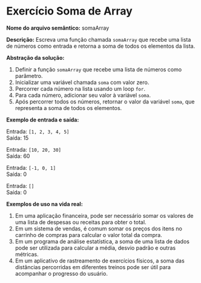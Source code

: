 # Exercício Soma de Array

**Nome do arquivo semântico:** somaArray

**Descrição:** Escreva uma função chamada `somaArray` que recebe uma lista de números como entrada e retorna a soma de todos os elementos da lista.

**Abstração da solução:**

1. Definir a função `somaArray` que recebe uma lista de números como parâmetro.
2. Inicializar uma variável chamada `soma` com valor zero.
3. Percorrer cada número na lista usando um loop `for`.
4. Para cada número, adicionar seu valor à variável `soma`.
5. Após percorrer todos os números, retornar o valor da variável `soma`, que representa a soma de todos os elementos.

**Exemplo de entrada e saída:**

Entrada: `[1, 2, 3, 4, 5]` <br>
Saída: 15

Entrada: `[10, 20, 30]` <br>
Saída: 60

Entrada: `[-1, 0, 1]` <br>
Saída: 0

Entrada: `[]` <br>
Saída: 0

**Exemplos de uso na vida real:**

1. Em uma aplicação financeira, pode ser necessário somar os valores de uma lista de despesas ou receitas para obter o total.
2. Em um sistema de vendas, é comum somar os preços dos itens no carrinho de compras para calcular o valor total da compra.
3. Em um programa de análise estatística, a soma de uma lista de dados pode ser utilizada para calcular a média, desvio padrão e outras métricas.
4. Em um aplicativo de rastreamento de exercícios físicos, a soma das distâncias percorridas em diferentes treinos pode ser útil para acompanhar o progresso do usuário.
